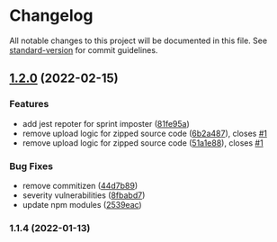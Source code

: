# Changelog

All notable changes to this project will be documented in this file. See [standard-version](https://github.com/conventional-changelog/standard-version) for commit guidelines.

## [1.2.0](https://github.com/codestates/assignment-manager/compare/v1.1.4...v1.2.0) (2022-02-15)


### Features

* add jest repoter for sprint imposter ([81fe95a](https://github.com/codestates/assignment-manager/commit/81fe95a0982b60c5869f0a804488aad80eacd994))
* remove upload logic for zipped source code ([6b2a487](https://github.com/codestates/assignment-manager/commit/6b2a487123cbe99e7b19b0c6c1bac9b457373b15)), closes [#1](https://github.com/codestates/assignment-manager/issues/1)
* remove upload logic for zipped source code ([51a1e88](https://github.com/codestates/assignment-manager/commit/51a1e886ca297c496c81cb83675e07f56a48d782)), closes [#1](https://github.com/codestates/assignment-manager/issues/1)


### Bug Fixes

* remove commitizen ([44d7b89](https://github.com/codestates/assignment-manager/commit/44d7b89d6d302016eef9fe164ebb71ec20c47fd1))
* severity vulnerabilities ([8fbabd7](https://github.com/codestates/assignment-manager/commit/8fbabd7b994d5be1015aa9326bb414e48b483195))
* update npm modules ([2539eac](https://github.com/codestates/assignment-manager/commit/2539eacc1594f65814d0aa36dbd4a30220a037c0))

### 1.1.4 (2022-01-13)
